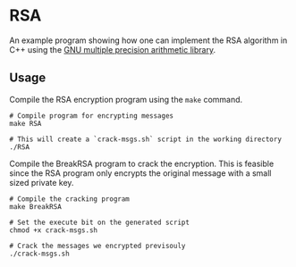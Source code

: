 # RSA

An example program showing how one can implement the RSA algorithm in C++ using the [GNU multiple precision arithmetic library](https://gmplib.org/manual/).

## Usage

Compile the RSA encryption program using the `make` command.
```
# Compile program for encrypting messages
make RSA

# This will create a `crack-msgs.sh` script in the working directory
./RSA
```

Compile the BreakRSA program to crack the encryption. This is feasible since the RSA program only encrypts the original message with a small sized private key.
```
# Compile the cracking program
make BreakRSA

# Set the execute bit on the generated script
chmod +x crack-msgs.sh

# Crack the messages we encrypted previsouly
./crack-msgs.sh
```
